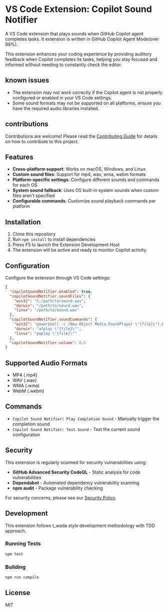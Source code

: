 # VS Code Extension: Copilot Sound Notifier

A VS Code extension that plays sounds when GitHub Copilot agent completes tasks.
It extension is written in GitHub Copilot Agent Mode(over 99%).

This extension enhances your coding experience by providing auditory feedback when Copilot completes its tasks, helping you stay focused and informed without needing to constantly check the editor.

## known issues

- The extension may not work correctly if the Copilot agent is not properly configured or enabled in your VS Code settings.
- Some sound formats may not be supported on all platforms, ensure you have the required audio libraries installed.

## contributions

Contributions are welcome! Please read the [Contributing Guide](CONTRIBUTING.md) for details on how to contribute to this project.

## Features

- **Cross-platform support**: Works on macOS, Windows, and Linux
- **Custom sound files**: Support for mp4, wav, wma, webm formats
- **Platform-specific settings**: Configure different sounds and commands for each OS
- **System sound fallback**: Uses OS built-in system sounds when custom files aren't specified
- **Configurable commands**: Customize sound playback commands per platform

## Installation

1. Clone this repository
2. Run `npm install` to install dependencies
3. Press F5 to launch the Extension Development Host
4. The extension will be active and ready to monitor Copilot activity

## Configuration

Configure the extension through VS Code settings:

```json
{
  "copilotSoundNotifier.enabled": true,
  "copilotSoundNotifier.soundFiles": {
    "win32": "C:/path/to/sound.wav",
    "darwin": "/path/to/sound.wav", 
    "linux": "/path/to/sound.wav"
  },
  "copilotSoundNotifier.soundCommands": {
    "win32": "powershell -c (New-Object Media.SoundPlayer \"{file}\").PlaySync()",
    "darwin": "afplay \"{file}\"",
    "linux": "paplay \"{file}\""
  },
  "copilotSoundNotifier.volume": 0.5
}
```

## Supported Audio Formats

- MP4 (.mp4)
- WAV (.wav)
- WMA (.wma)
- WebM (.webm)

## Commands

- `Copilot Sound Notifier: Play Completion Sound` - Manually trigger the completion sound
- `Copilot Sound Notifier: Test Sound` - Test the current sound configuration

## Security

This extension is regularly scanned for security vulnerabilities using:

- **GitHub Advanced Security CodeQL** - Static analysis for code vulnerabilities
- **Dependabot** - Automated dependency vulnerability scanning
- **npm audit** - Package vulnerability checking

For security concerns, please see our [Security Policy](SECURITY.md).

## Development

This extension follows t_wada style development methodology with TDD approach.

### Running Tests

```bash
npm test
```

### Building

```bash
npm run compile
```

## License

MIT
